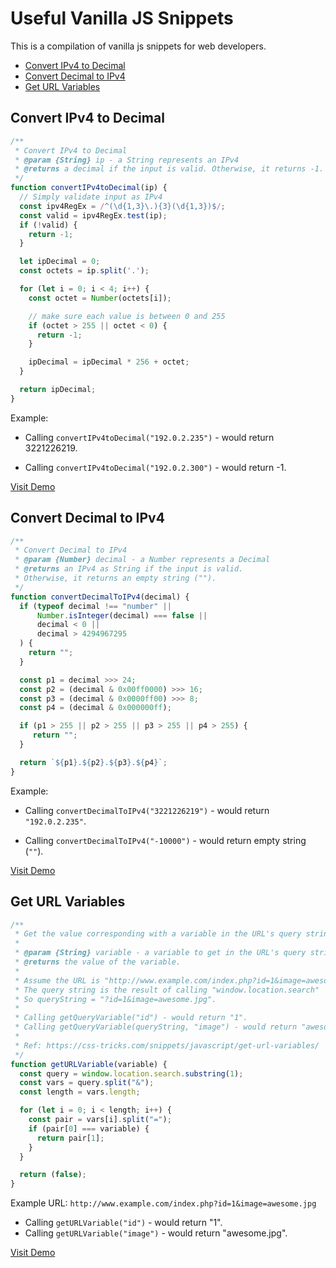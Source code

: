 # Useful Vanilla JS Snippets

This is a compilation of vanilla js snippets for web developers. 

  * [Convert IPv4 to Decimal](#convert-ipv4-to-decimal)
  * [Convert Decimal to IPv4](#convert-decimal-to-ipv4)
  * [Get URL Variables](#get-url-variables)

## Convert IPv4 to Decimal

```js
/**
 * Convert IPv4 to Decimal
 * @param {String} ip - a String represents an IPv4
 * @returns a decimal if the input is valid. Otherwise, it returns -1.
 */
function convertIPv4toDecimal(ip) {
  // Simply validate input as IPv4
  const ipv4RegEx = /^(\d{1,3}\.){3}(\d{1,3})$/;
  const valid = ipv4RegEx.test(ip);
  if (!valid) {
    return -1;
  }

  let ipDecimal = 0;
  const octets = ip.split('.');

  for (let i = 0; i < 4; i++) {
    const octet = Number(octets[i]);

    // make sure each value is between 0 and 255
    if (octet > 255 || octet < 0) {
      return -1;
    }

    ipDecimal = ipDecimal * 256 + octet;
  }

  return ipDecimal;
}
```

Example: 

  * Calling ```convertIPv4toDecimal("192.0.2.235")``` - would return 3221226219.

  * Calling ```convertIPv4toDecimal("192.0.2.300")``` - would return -1.

[Visit Demo](https://jscenter.github.io/vanilla-js-snippets/demo/ipv4-decimal-conversion/)

## Convert Decimal to IPv4

```js
/**
 * Convert Decimal to IPv4
 * @param {Number} decimal - a Number represents a Decimal
 * @returns an IPv4 as String if the input is valid. 
 * Otherwise, it returns an empty string ("").
 */
function convertDecimalToIPv4(decimal) {
  if (typeof decimal !== "number" || 
      Number.isInteger(decimal) === false ||
      decimal < 0 || 
      decimal > 4294967295
  ) {
    return "";
  }

  const p1 = decimal >>> 24;
  const p2 = (decimal & 0x00ff0000) >>> 16;
  const p3 = (decimal & 0x0000ff00) >>> 8;
  const p4 = (decimal & 0x000000ff);

  if (p1 > 255 || p2 > 255 || p3 > 255 || p4 > 255) {
     return "";
  }

  return `${p1}.${p2}.${p3}.${p4}`;
}
```

Example: 

  * Calling ```convertDecimalToIPv4("3221226219")``` - would return ```"192.0.2.235"```.

  * Calling ```convertDecimalToIPv4("-10000")``` - would return empty string (```""```).

[Visit Demo](https://jscenter.github.io/vanilla-js-snippets/demo/ipv4-decimal-conversion/)

## Get URL Variables

```js
/**
 * Get the value corresponding with a variable in the URL's query string.
 * 
 * @param {String} variable - a variable to get in the URL's query string.
 * @returns the value of the variable.
 * 
 * Assume the URL is "http://www.example.com/index.php?id=1&image=awesome.jpg".
 * The query string is the result of calling "window.location.search"
 * So queryString = "?id=1&image=awesome.jpg".
 * 
 * Calling getQueryVariable("id") - would return "1".
 * Calling getQueryVariable(queryString, "image") - would return "awesome.jpg".
 * 
 * Ref: https://css-tricks.com/snippets/javascript/get-url-variables/
 */
function getURLVariable(variable) {
  const query = window.location.search.substring(1);
  const vars = query.split("&");
  const length = vars.length;

  for (let i = 0; i < length; i++) {
    const pair = vars[i].split("=");
    if (pair[0] === variable) { 
      return pair[1]; 
    }
  }

  return (false);
}
```

Example URL: ```http://www.example.com/index.php?id=1&image=awesome.jpg```

  * Calling ```getURLVariable("id")``` - would return "1".
  * Calling ```getURLVariable("image")``` - would return "awesome.jpg".

[Visit Demo](https://jscenter.github.io/vanilla-js-snippets/demo/get-url-variables/index.html)